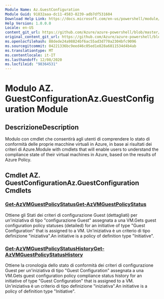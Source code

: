 ```yaml
---
Module Name: Az.GuestConfiguration
Module Guid: 91832aaa-dc11-4583-8239-adb7df531604
Download Help Link: https://docs.microsoft.com/en-us/powershell/module/az.guestconfiguration
Help Version: 1.0.0.0
Locale: en-US
content_git_url: https://github.com/Azure/azure-powershell/blob/master/src/GuestConfiguration/GuestConfiguration/help/Az.GuestConfiguration.md
original_content_git_url: https://github.com/Azure/azure-powershell/blob/master/src/GuestConfiguration/GuestConfiguration/help/Az.GuestConfiguration.md
ms.openlocfilehash: 88dede24a98824bf6ac55ad3d770a2304bfc9096
ms.sourcegitcommit: 04221336bc9eed46c05ed1e828a6811534d4b4ab
ms.translationtype: MT
ms.contentlocale: it-IT
ms.lasthandoff: 12/08/2020
ms.locfileid: "98364531"
---
```

# <span data-ttu-id="e36f9-101">Modulo AZ. GuestConfiguration</span><span class="sxs-lookup"><span data-stu-id="e36f9-101">Az.GuestConfiguration Module</span></span>
## <span data-ttu-id="e36f9-102">Descrizione</span><span class="sxs-lookup"><span data-stu-id="e36f9-102">Description</span></span>
<span data-ttu-id="e36f9-103">Modulo con cmdlet che consentirà agli utenti di comprendere lo stato di conformità delle proprie macchine virtuali in Azure, in base ai risultati dei criteri di Azure.</span><span class="sxs-lookup"><span data-stu-id="e36f9-103">Module with cmdlets that will enable users to understand the compliance state of their virtual machines in Azure, based on the results of Azure Policy.</span></span>

## <span data-ttu-id="e36f9-104">Cmdlet AZ. GuestConfiguration</span><span class="sxs-lookup"><span data-stu-id="e36f9-104">Az.GuestConfiguration Cmdlets</span></span>
### [<span data-ttu-id="e36f9-105">Get-AzVMGuestPolicyStatus</span><span class="sxs-lookup"><span data-stu-id="e36f9-105">Get-AzVMGuestPolicyStatus</span></span>](Get-AzVMGuestPolicyStatus.md)
<span data-ttu-id="e36f9-106">Ottiene gli Stati dei criteri di configurazione Guest (dettagliati) per un'iniziativa di tipo "configurazione Guest" assegnata a una VM.</span><span class="sxs-lookup"><span data-stu-id="e36f9-106">Gets guest configuration policy statuses (detailed) for an initiative of type "Guest Configuration" that is assigned to a VM.</span></span>
<span data-ttu-id="e36f9-107">Un'iniziativa è un criterio di tipo definizione "iniziativa".</span><span class="sxs-lookup"><span data-stu-id="e36f9-107">An initiative is a policy of definition type "Initiative".</span></span>

### [<span data-ttu-id="e36f9-108">Get-AzVMGuestPolicyStatusHistory</span><span class="sxs-lookup"><span data-stu-id="e36f9-108">Get-AzVMGuestPolicyStatusHistory</span></span>](Get-AzVMGuestPolicyStatusHistory.md)
<span data-ttu-id="e36f9-109">Ottiene la cronologia dello stato di conformità dei criteri di configurazione Guest per un'iniziativa di tipo "Guest Configuration" assegnata a una VM.</span><span class="sxs-lookup"><span data-stu-id="e36f9-109">Gets guest configuration policy compliance status history for an initiative of type "Guest Configuration" that is assigned to a VM.</span></span>
<span data-ttu-id="e36f9-110">Un'iniziativa è un criterio di tipo definizione "iniziativa".</span><span class="sxs-lookup"><span data-stu-id="e36f9-110">An initiative is a policy of definition type "Initiative".</span></span>

